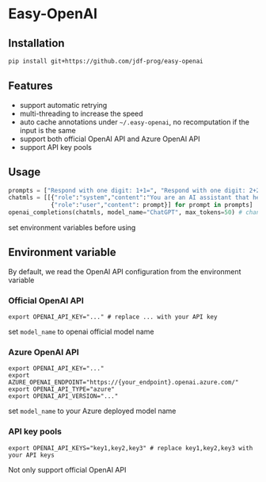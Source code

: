 # Easy-OpenAI

## Installation
```bash
pip install git+https://github.com/jdf-prog/easy-openai
```

## Features

- support automatic retrying
- multi-threading to increase the speed
- auto cache annotations under `~/.easy-openai`, no recomputation if the input is the same
- support both official OpenAI API and Azure OpenAI API
- support API key pools


## Usage
```python
prompts = ["Respond with one digit: 1+1=", "Respond with one digit: 2+2="]
chatmls = [[{"role":"system","content":"You are an AI assistant that helps people find information."},
            {"role":"user","content": prompt}] for prompt in prompts]
openai_completions(chatmls, model_name="ChatGPT", max_tokens=50) # change model_name to your desired model
```
set environment variables before using


## Environment variable

By default, we read the OpenAI API configuration from the environment variable

### Official OpenAI API 
```
export OPENAI_API_KEY="..." # replace ... with your API key
```
set `model_name` to openai official model name

### Azure OpenAI API
```
export OPENAI_API_KEY="..." 
export AZURE_OPENAI_ENDPOINT="https://{your_endpoint}.openai.azure.com/"
export OPENAI_API_TYPE="azure"
export OPENAI_API_VERSION="..."
```
set `model_name` to your Azure deployed model name

### API key pools
```
export OPENAI_API_KEYS="key1,key2,key3" # replace key1,key2,key3 with your API keys
```
Not only support official OpenAI API
